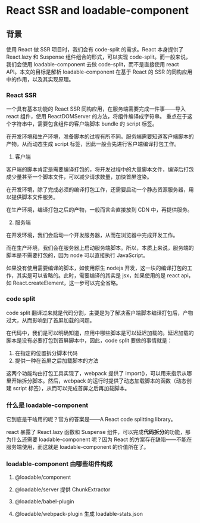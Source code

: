 # React SSR and loadable-component

## 背景

使用 React 做 SSR 项目时，我们会有 code-split 的需求。React 本身提供了 React.lazy 和 Suspense 组件组合的形式，可以实现 code-split。而一般来说，我们会使用 loadable-component 去做 code-split，而不是直接使用 react API。本文的目标是解析 loadable-component 在基于 React 的 SSR 的同构应用中的作用，以及其实现原理。

### React SSR

一个具有基本功能的 React SSR 同构应用，在服务端需要完成一件事——导入 react 组件，使用 ReactDOMServer 的方法，将组件编译成字符串。
重点在于这个字符串中，需要包含组件的客户端脚本 bundle 的 script 标签。

在开发环境和生产环境，准备脚本的过程有所不同。服务端需要知道客户端脚本的产物，从而动态生成 script 标签，因此一般会先进行客户端编译打包工作。

1. 客户端

客户端的脚本肯定是需要编译打包的，将开发过程中的大量脚本文件，编译后打包成少量甚至一个脚本文件，可以减少请求数量，加快首屏渲染。

在开发环境，除了完成必须的编译打包工作，还需要启动一个静态资源服务器，用以提供脚本文件服务。

在生产环境，编译打包之后的产物，一般而言会直接放到 CDN 中，再提供服务。

2. 服务端

在开发环境，我们会启动一个开发服务器，从而在浏览器中完成开发工作。

而在生产环境，我们会在服务器上启动服务端脚本。所以，本质上来说，服务端的脚本是不需要打包的，因为 node 可以直接执行 JavaScript。

如果没有使用需要编译的脚本，如使用原生 nodejs 开发，这一块的编译打包的工作，其实是可以省略的。此时，需要编译的其实是 jsx，如果使用的是 react api，如 React.createElement，这一步可以完全省略。

### code split

code split 翻译过来就是代码分割，主要是为了解决客户端脚本编译打包后，产物过大，从而影响到了首屏加载的问题。

在代码中，我们是可以明确知道，应用中哪些脚本是可以延迟加载的。延迟加载的脚本是没有必要打包到首屏脚本中，因此，code split 要做的事情就是：

1. 在指定的位置拆分脚本代码
2. 提供一种在首屏之后加载脚本的方法

这两个功能均由打包工具实现了，webpack 提供了 import()，可以用来指示从哪里开始拆分脚本。然后，webpack 的运行时提供了动态加载脚本的函数（动态创建 script 标签），从而可以完成首屏之后再加载脚本。

### 什么是 loadable-component

它到底是干啥用的呢？官方的答案是——A React code splitting library。

react 暴露了 React.lazy 函数和 Suspense 组件，可以完成**代码拆分**的功能，那为什么还需要 loadable-component 呢？因为 React 的方案存在缺陷——不能在服务端使用，而这就是 loadable-component 的价值所在了。

### loadable-component 由哪些组件构成

1. @loadable/component

2. @loadable/server
   提供 ChunkExtractor

3. @loadable/babel-plugin

4. @loadable/webpack-plugin
   生成 loadable-stats.json
